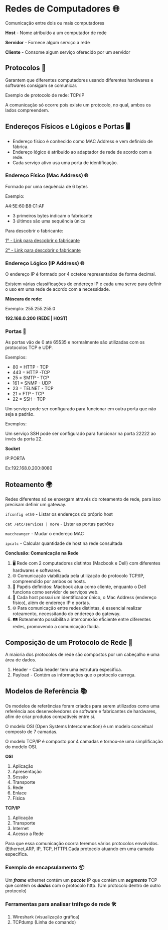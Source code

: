 # Redes de Computadores 🌐

Comunicação entre dois ou mais computadores

**Host** - Nome atribuído a um computador de rede

**Servidor** - Fornece algum serviço a rede

**Cliente** - Consome algum serviço oferecido por um servidor

## Protocolos 📡

Garantem que diferentes computadores usando diferentes hardwares e softwares consigam se comunicar.

Exemplo de protocolo de rede: TCP/IP 

A comunicação só ocorre pois existe um protocolo, no qual, ambos os lados compreendem.

## Endereços Físicos e Lógicos e Portas 🖥️

- Endereço físico é conhecido como MAC Address e vem definido de fábrica.
- Endereço lógico é atribuído ao adaptador de rede de acordo com a rede.
- Cada serviço ativo usa uma porta de identificação.

### Endereço Físico (Mac Address) 🌐

Formado por uma sequência de 6 bytes

Exemplo:

A4:5E:60:B8:C1:AF

- 3 primeiros bytes indicam o fabricante
- 3 últimos são uma sequência única

Para descobrir o fabricante:

[1° - Link para descobrir o fabricante](https://macvendors.com)

[2° - Link para descobrir o fabricante](https://standards-oui.ieee.org/oui/oui.txt)

### Endereço Lógico (IP Address) 🌐

O endereço IP é formado por 4 octetos representados de forma decimal.

Existem várias classificações de endereço IP e cada uma serve para definir o uso em uma rede de acordo com a necessidade.

**Máscara de rede:**

Exemplo: 255.255.255.0

**192.168.0.200 (REDE | HOST)**

### Portas 🚪

As portas vão de 0 até 65535 e normalmente são utilizadas com os protocolos TCP e UDP.

Exemplos:

- 80 = HTTP - TCP
- 443 = HTTP -TCP
- 25 = SMTP - TCP
- 161 = SNMP - UDP
- 23 = TELNET - TCP
- 21 = FTP - TCP
- 22 = SSH - TCP

Um serviço pode ser configurado para funcionar em outra porta que não seja a padrão.

Exemplos:

Um serviço SSH pode ser configurado para funcionar na porta 22222 ao invés da porta 22.

**Socket**

IP:PORTA

Ex:192.168.0.200:8080 

## Roteamento 🌍

Redes diferentes só se enxergam através do roteamento de rede, para isso precisam definir um gateway.

`ifconfig eth0` - Listar os endereços do próprio host

`cat /etc/services | more` - Listar as portas padrões

`maccheanger` - Mudar o endereço MAC

`ipcalc` - Calcular quantidade de host na rede consultada

**Conclusão: Comunicação na Rede**

1. 🖥️ Rede com 2 computadores distintos (Macbook e Dell) com diferentes hardwares e softwares.
2. 🌐 Comunicação viabilizada pela utilização do protocolo TCP/IP, compreendido por ambos os hosts.
3. 🔄 Papéis definidos: Macbook atua como cliente, enquanto o Dell funciona como servidor de serviços web.
4. 📡 Cada host possui um identificador único, o Mac Address (endereço físico), além de endereço IP e portas.
5. 🌐 Para comunicação entre redes distintas, é essencial realizar roteamento, necessitando do endereço do gateway.
6. 🛤️ Roteamento possibilita a interconexão eficiente entre diferentes redes, promovendo a comunicação fluida.


## Composição de um Protocolo de Rede 🔄

A maioria dos protocolos de rede são compostos por um cabeçalho e uma área de dados.

1. Header - Cada header tem uma estrutura específica.
2. Payload - Contém as informações que o protocolo carrega.

## Modelos de Referência 📚

Os modelos de referências foram criados para serem utilizados como uma referência aos desenvolvedores de software e fabricantes de hardwares, afim de criar produtos compatíveis entre si.

O modelo OSI (Open Systems Interconnection) é um modelo conceitual composto de 7 camadas.

O modelo TCP/IP é composto por 4 camadas e tornou-se uma simplificação do modelo OSI.

**OSI**

1. Aplicação
2. Apresentação
3. Sessão
4. Transporte
5. Rede
6. Enlace
7. Física

**TCP/IP**

1. Aplicação
2. Transporte
3. Internet
4. Acesso a Rede

Para que essa comunicação ocorra teremos vários protocolos envolvidos. (Ethernet,ARP, IP, TCP, HTTP).Cada protocolo atuando em uma camada específica.

### Exemplo de encapsulamento 📦

Um ***frame*** ethernet contém um ***pacote*** IP que contém um ***segmento*** TCP que contém os ***dados*** com o protocolo http. (Um protocolo dentro de outro protocolo)

### Ferramentas para analisar tráfego de rede 🛠️

1. Wireshark (visualização gráfica)
2. TCPdump (Linha de comando)
